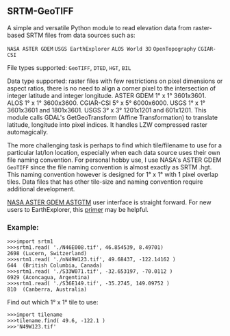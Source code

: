 ## SRTM-GeoTIFF
A simple and versatile Python module to read elevation data from raster-based SRTM files from data sources such as:

`NASA ASTER GDEM` `USGS EarthExplorer` `ALOS World 3D` `OpenTopography` `CGIAR-CSI`

File types supported: `GeoTIFF`, `DTED`, `HGT`, `BIL`

Data type supported: raster files with few restrictions on pixel dimensions or aspect ratios, there is no need to align a corner pixel to the intersection of integer latitude and integer longitude. ASTER GDEM 1&deg; x 1&deg; 3601x3601. ALOS 1&deg; x 1&deg; 3600x3600. CGIAR-CSI 5&deg; x 5&deg; 6000x6000. USGS 1&deg; x 1&deg; 3601x3601 and 1801x3601. USGS 3&deg; x 3&deg; 1201x1201 and 601x1201. This module calls GDAL's GetGeoTransform (Affine Transformation) to translate latitude, longitude into pixel indices. It handles LZW compressed raster automagically.

The more challenging task is perhaps to find which tile/filename to use for a particular lat/lon location, especially when each data source uses their own file naming convention. For personal hobby use, I use NASA's ASTER GDEM `GeoTIFF` since the file naming convention is almost exactly as SRTM .hgt. This naming convention however is designed for 1&deg; x 1&deg; with 1 pixel overlap tiles. Data files that has other tile-size and naming convention require additional development.

[NASA ASTER GDEM ASTGTM](https://search.earthdata.nasa.gov/search/) user interface is straight forward. For new users to EarthExplorer, this [primer](/EarthExplorer.md) may be helpful. 

### Example:
```
>>>import srtm1
>>>srtm1.read( './N46E008.tif', 46.854539, 8.49701)
2698 (Lucern, Switzerland)
>>>srtm1.read( './nN49W123.tif', 49.68437, -122.14162 )
644  (British Columbia, Canada)
>>>srtm1.read( './S33W071.tif', -32.653197, -70.0112 )
6929 (Aconcagua, Argentina)
>>>srtm1.read( './S36E149.tif', -35.2745, 149.09752 )
810  (Canberra, Australia)
```
Find out which 1&deg; x 1&deg; tile to use:
```
>>>import tilename
>>>tilename.find( 49.6, -122.1 )
>>>'N49W123.tif'
```
